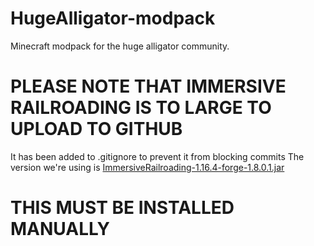 # HugeAlligator-modpack
 Minecraft modpack for the huge alligator community.


# PLEASE NOTE THAT IMMERSIVE RAILROADING IS TO LARGE TO UPLOAD TO GITHUB
It has been added to .gitignore to prevent it from blocking commits 
The version we're using is [ImmersiveRailroading-1.16.4-forge-1.8.0.1.jar](https://www.curseforge.com/minecraft/mc-mods/immersive-railroading/download/3137731)
# THIS MUST BE INSTALLED MANUALLY 